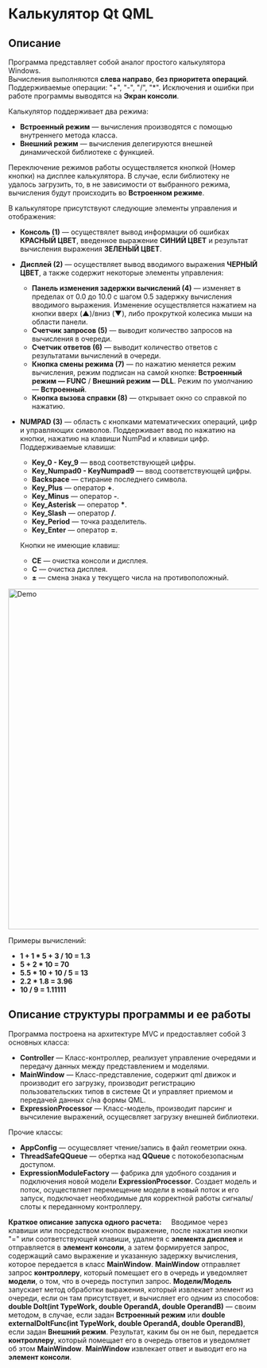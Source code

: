 # Калькулятор Qt QML

## Описание

Программа представляет собой аналог простого калькулятора Windows.  
Вычисления выполняются **слева направо**, **без приоритета операций**.
Поддерживаемые операции: "+", "-", "/", "*".
Исключения и ошибки при работе программы выводятся на **Экран консоли**.

Калькулятор поддерживает два режима:
- **Встроенный режим** — вычисления производятся с помощью внутреннего метода класса.
- **Внешний режим**    — вычисления делегируются внешней динамической библиотеке с функцией.

Переключение режимов работы осуществляется кнопкой (Номер кнопки) на дисплее калькулятора. В случае, если библиотеку не удалось загрузить, то, в не зависимости от выбранного режима, вычисления будут происходить во **Встроенном режиме**.

В калькуляторе присутствуют следующие элементы управления и отображения:
- **Консоль (1)** — осуществялет вывод информации об ошибках **КРАСНЫЙ ЦВЕТ**, введенное выражение **СИНИЙ ЦВЕТ** и результат вычисления выражения **ЗЕЛЕНЫЙ ЦВЕТ**.
- **Дисплей (2)** — осуществляет вывод вводимого выражения **ЧЕРНЫЙ ЦВЕТ**, а также содержит некоторые элементы управления:
    - **Панель изменения задержки вычислений (4)** — изменяет в пределах от 0.0 до 10.0 с шагом 0.5 задержку вычисления вводимого выражения. Изменение осуществляется нажатием на кнопки вверх (**▲**)/вниз (**▼**), либо прокруткой колесика мыши на области панели.
    - **Счетчик запросов (5)** — выводит количество запросов на вычисления в очереди.
    - **Счетчик ответов (6)** — выводит количество ответов с результатами вычислений в очереди.
    - **Кнопка смены режима (7)** — по нажатию меняется режим вычисления, режим подписан на самой кнопке: **Встроенный режим — FUNC** / **Внешний режим — DLL**. Режим по умолчанию — **Встроенный**.
    - **Кнопка вызова справки (8)** — открывает окно со справкой по нажатию.
- **NUMPAD (3)** — область с кнопками математических операций, цифр и управляющих символов. Поддерживает ввод по нажатию на кнопки, нажатию на клавиши NumPad и клавиши цифр. Поддерживаемые клавиши:
    - **Key_0 - Key_9** — ввод соответствующей цифры.
    - **Key_Numpad0 - KeyNumpad9** — ввод соответствующей цифры.
    - **Backspace**                — стирание последнего символа.
    - **Key_Plus**                 — оператор **+**.
    - **Key_Minus**                — оператор **-**.
    - **Key_Asterisk**             — оператор **\***.
    - **Key_Slash**                — оператор **/**.
    - **Key_Period**               — точка разделитель.
    - **Key_Enter**                — оператор **=**.
 
    Кнопки не имеющие клавиш:
    - **CE** — очистка консоли и дисплея.
    - **C**  — очистка дисплея. 
    - **±**  — смена знака у текущего числа на противоположный.

<img width="686" height="686" alt="Demo" src="https://github.com/user-attachments/assets/a75c1414-878e-4d67-8de5-b4090153ca7f" />

Примеры вычислений:
  - **1 + 1 * 5 + 3 / 10 = 1.3**
  - **5 + 2 * 10 = 70**
  - **5.5 * 10 + 10 / 5 = 13**
  - **2.2 * 1.8 = 3.96**
  - **10 / 9 = 1.11111**
      
## Описание структуры программы и ее работы

Программа построена на архитектуре MVC и предоставляет собой 3 основных класса:
- **Controller**          — Класс-контроллер, реализует управление очередями и передачу данных между представлением и моделями.
- **MainWindow**          — Класс-представление, содержит qml движок и производит его загрузку, производит регистрацию пользовательских типов в системе Qt и управляет приемом и передачей данных с/на формы QML.
- **ExpressionProcessor** — Класс-модель, производит парсинг и вычсиление выражений, осущесвляет загрузку внешней библиотеки.

Прочие классы:
- **AppConfig**               — осущесвляет чтение/запись в файл геометрии окна.
- **ThreadSafeQQueue**        — обертка над **QQueue** с потокобезопасным доступом.
- **ExpressionModuleFactory** — фабрика для удобного создания и подключения новой модели **ExpressionProcessor**. Создает модель и поток, осуществляет перемещение модели в новый поток и его запуск, подключает необходимые для корректной работы сигналы/слоты к переданному контроллеру.

**Краткое описание запуска одного расчета:**
&nbsp;&nbsp;&nbsp;&nbsp;Вводимое через клавиши или посредством кнопок выражение, после нажатия кнопки "=" или соответствующей клавиши, удаляетя с **элемента дисплея** и отправляется в **элемент консоли**, а затем формируется запрос, содержащий само выражение и указанную задержку вычисления, которое передается в класс **MainWindow**. 
**MainWindow** отправляет запрос **контроллеру**, который помещает его в очередь и уведомляет **модели**, о том, что в очередь поступил запрос. **Модели/Модель** запускает метод обработки выражения, который извлекает элемент из очереди, если он там присутствует, и вычисляет его одним из способов: 
**double DoIt(int TypeWork, double OperandA, double OperandB)** — своим методом, в случае, если задан **Встроенный режим** или **double externalDoItFunc(int TypeWork, double OperandA, double OperandB)**, если задан **Внешний режим**. Результат, каким бы он не был, передается **контроллеру**, 
который помещает его в очередь ответов и уведомляет об этом **MainWindow**. **MainWindow** извлекает ответ и выводит его на **элемент консоли**.

  

